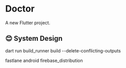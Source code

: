 # Doctor

A new Flutter project.

## :blush: System Design






dart run build_runner build --delete-conflicting-outputs


 fastlane android firebase_distribution